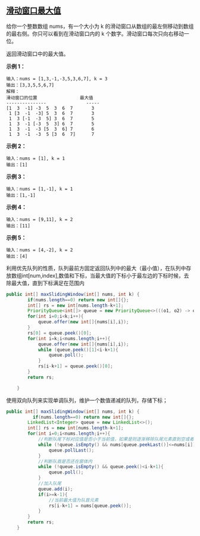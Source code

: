 ## [滑动窗口最大值](https://leetcode-cn.com/problems/sliding-window-maximum/)

给你一个整数数组 nums，有一个大小为 k 的滑动窗口从数组的最左侧移动到数组的最右侧。你只可以看到在滑动窗口内的 k 个数字。滑动窗口每次只向右移动一位。

返回滑动窗口中的最大值。

**示例 1：**

```
输入：nums = [1,3,-1,-3,5,3,6,7], k = 3
输出：[3,3,5,5,6,7]
解释：
滑动窗口的位置                最大值
---------------               -----
[1  3  -1] -3  5  3  6  7       3
 1 [3  -1  -3] 5  3  6  7       3
 1  3 [-1  -3  5] 3  6  7       5
 1  3  -1 [-3  5  3] 6  7       5
 1  3  -1  -3 [5  3  6] 7       6
 1  3  -1  -3  5 [3  6  7]      7
```

**示例 2：**

```
输入：nums = [1], k = 1
输出：[1]
```

**示例 3：**

```
输入：nums = [1,-1], k = 1
输出：[1,-1]
```

**示例 4：**

```
输入：nums = [9,11], k = 2
输出：[11]
```

**示例 5：**

```
输入：nums = [4,-2], k = 2
输出：[4]
```

利用优先队列的性质，队列最前方固定返回队列中的最大（最小值），在队列中存放数组int[num,index],数值和下标，当最大值的下标小于最左边的下标时候，去除最大值，直到下标满足在范围内

```java
public int[] maxSlidingWindow(int[] nums, int k) {
        if(nums.length==0) return new int[]{};
        int[] rs = new int[nums.length-k+1];
        PriorityQueue<int[]> queue = new PriorityQueue<>(((o1, o2) -> o1[0] == o2[0]? o1[1]-o2[1]:o1[0]-o2[0]));
        for(int i=0;i<k;i++){
            queue.offer(new int[]{nums[i],i});
        }
        rs[0] = queue.peek()[0];
        for(int i=k;i<nums.length;i++){
            queue.offer(new int[]{nums[i],i});
            while (queue.peek()[1]<i-k+1){
                queue.poll();
            }
            rs[i-k+1] = queue.peek()[0];
        }
        return rs;

    }
```

使用双向队列来实现单调队列，维护一个数值递减的队列，存储下标；

```java
public int[] maxSlidingWindow(int[] nums, int k) {
          if(nums.length==0) return new int[]{};
        LinkedList<Integer> queue = new LinkedList<>();
        int[] rs = new int[nums.length-k+1];
        for(int i=0;i<nums.length;i++){
            //判断队尾下标对应值是否小于当前值，如果是则逐渐移除队尾元素直到空或者出行比当前元素大
            while (!queue.isEmpty() && nums[queue.peekLast()]<=nums[i]){
                queue.pollLast();
            }
            //判断队首是否还在窗体内
            while (!queue.isEmpty() && queue.peek()<i-k+1){
                queue.poll();
            }
            //加入队尾
            queue.add(i);
            if(i>=k-1){
                //当前最大值为队首元素
                rs[i-k+1] = nums[queue.peek()];
            }
        }
        return rs;
    }
```

